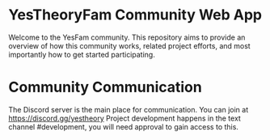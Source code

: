 # YesTheoryFam Community Web App

Welcome to the YesFam community.  This repository aims to provide an overview of how this community works, related project efforts, and most importantly how to get started participating.

# Community Communication 

The Discord server is the main place for communication. You can join at https://discord.gg/yestheory
Project development happens in the text channel #development, you will need approval to gain access to this.
